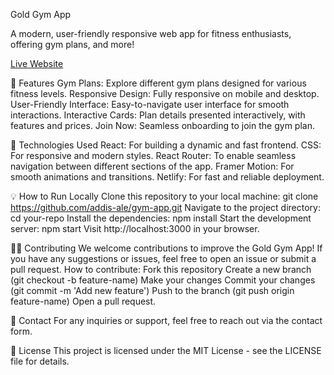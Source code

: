Gold Gym App

A modern, user-friendly responsive web app for fitness enthusiasts, offering gym plans, and more!

[Live Website](https://gold-gym-app-07.netlify.app/)

📌 Features
Gym Plans: Explore different gym plans designed for various fitness levels.
Responsive Design: Fully responsive on mobile and desktop.
User-Friendly Interface: Easy-to-navigate user interface for smooth interactions.
Interactive Cards: Plan details presented interactively, with features and prices.
Join Now: Seamless onboarding to join the gym plan.


🚀 Technologies Used
React: For building a dynamic and fast frontend.
CSS: For responsive and modern styles.
React Router: To enable seamless navigation between different sections of the app.
Framer Motion: For smooth animations and transitions.
Netlify: For fast and reliable deployment.


💡 How to Run Locally
Clone this repository to your local machine:
git clone https://github.com/addis-ale/gym-app.git
Navigate to the project directory:
cd your-repo
Install the dependencies:
npm install
Start the development server:
npm start
Visit http://localhost:3000 in your browser.


👨‍💻 Contributing
We welcome contributions to improve the Gold Gym App! If you have any suggestions or issues, feel free to open an issue or submit a pull request.
How to contribute:
Fork this repository
Create a new branch (git checkout -b feature-name)
Make your changes
Commit your changes (git commit -m 'Add new feature')
Push to the branch (git push origin feature-name)
Open a pull request.


💬 Contact
For any inquiries or support, feel free to reach out via the contact form.


🌟 License
This project is licensed under the MIT License - see the LICENSE file for details.


